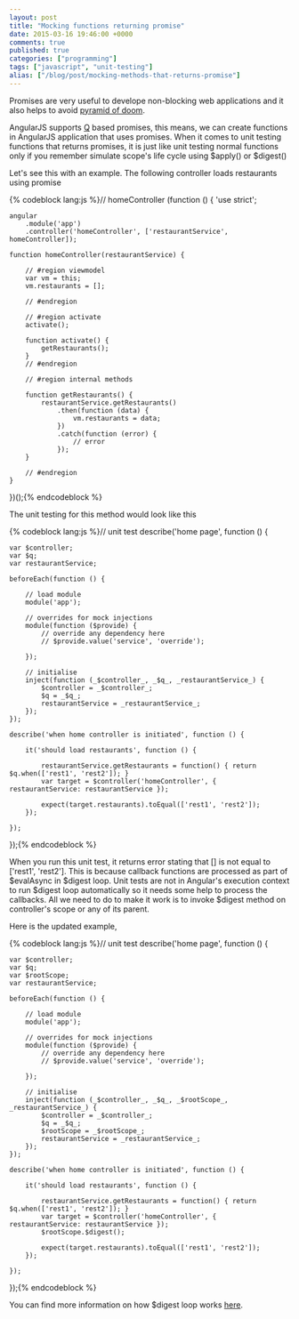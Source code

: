 ```yaml
---
layout: post
title: "Mocking functions returning promise"
date: 2015-03-16 19:46:00 +0000
comments: true
published: true
categories: ["programming"]
tags: ["javascript", "unit-testing"]
alias: ["/blog/post/mocking-methods-that-returns-promise"]
---
```


<p>Promises are very useful to develope non-blocking web applications and it also helps to avoid <a href="http://calculist.org/blog/2011/12/14/why-coroutines-wont-work-on-the-web/" target="_blank">pyramid of doom</a>.</p>
<p>AngularJS supports&nbsp;<a href="https://github.com/kriskowal/q" target="_blank">Q</a>&nbsp;based promises, this means, we can create functions in AngularJS application that uses promises. When it comes to unit testing functions that returns promises, it is just like unit testing normal functions <!-- more -->only if you remember&nbsp;simulate scope's life cycle using $apply() or $digest()</p>
<p>Let's see this with an example. The following controller loads restaurants using promise</p>
{% codeblock lang:js %}// homeController
(function () {
    'use strict';

    angular
        .module('app')
        .controller('homeController', ['restaurantService', homeController]);

    function homeController(restaurantService) {

        // #region viewmodel
        var vm = this;
        vm.restaurants = [];

        // #endregion

        // #region activate
        activate();

        function activate() {
            getRestaurants();
        }
        // #endregion

        // #region internal methods

        function getRestaurants() {
            restaurantService.getRestaurants()
                .then(function (data) {
                    vm.restaurants = data;
                })
                .catch(function (error) {
                    // error
                });
        }

        // #endregion
    }

})();{% endcodeblock %}
<p>The unit testing for this method would look like this</p>
{% codeblock lang:js %}// unit test
describe('home page', function () {

    var $controller;
    var $q;
    var restaurantService;

    beforeEach(function () {

        // load module
        module('app');

        // overrides for mock injections
        module(function ($provide) {
            // override any dependency here
            // $provide.value('service', 'override'); 

        });

        // initialise
        inject(function (_$controller_, _$q_, _restaurantService_) {
            $controller = _$controller_;
            $q = _$q_;
            restaurantService = _restaurantService_;
        });
    });

    describe('when home controller is initiated', function () {

        it('should load restaurants', function () {

            restaurantService.getRestaurants = function() { return $q.when(['rest1', 'rest2']); }
            var target = $controller('homeController', { restaurantService: restaurantService });

            expect(target.restaurants).toEqual(['rest1', 'rest2']);
        });

    });
});{% endcodeblock %}
<p>When you run this unit test, it returns error stating that [] is not equal to ['rest1', 'rest2']. This is because callback functions are processed as part of $evalAsync in $digest loop. Unit tests are not in Angular's execution context to run $digest loop automatically so it needs some help to process the callbacks. All we need to do to make it work is to invoke $digest method on controller's scope or any of its parent.</p>
<p>Here is the updated example,</p>
{% codeblock lang:js %}// unit test
describe('home page', function () {

    var $controller;
    var $q;
    var $rootScope;
    var restaurantService;

    beforeEach(function () {

        // load module
        module('app');

        // overrides for mock injections
        module(function ($provide) {
            // override any dependency here
            // $provide.value('service', 'override'); 

        });

        // initialise
        inject(function (_$controller_, _$q_, _$rootScope_, _restaurantService_) {
            $controller = _$controller_;
            $q = _$q_;
            $rootScope = _$rootScope_;
            restaurantService = _restaurantService_;
        });
    });

    describe('when home controller is initiated', function () {

        it('should load restaurants', function () {

            restaurantService.getRestaurants = function() { return $q.when(['rest1', 'rest2']); }
            var target = $controller('homeController', { restaurantService: restaurantService });
            $rootScope.$digest();

            expect(target.restaurants).toEqual(['rest1', 'rest2']);
        });

    });
 });{% endcodeblock %}
<p>You can find more information on how $digest loop works&nbsp;<a href="https://docs.angularjs.org/guide/scope#integration-with-the-browser-event-loop" target="_blank">here</a>.</p>
